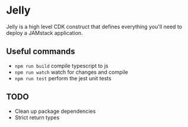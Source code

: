 # Jelly

Jelly is a high level CDK construct that defines everything you'll need to deploy a JAMstack application.

## Useful commands

- `npm run build` compile typescript to js
- `npm run watch` watch for changes and compile
- `npm run test` perform the jest unit tests

## TODO

- Clean up package dependencies
- Strict return types
